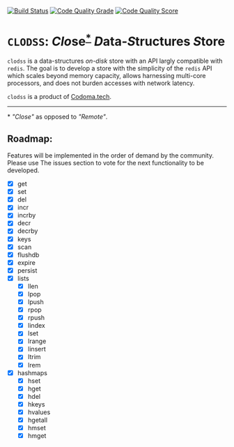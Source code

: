 [![Build Status](https://travis-ci.org/codomatech/clodss.svg?branch=master)](https://travis-ci.org/codomatech/clodss)
[![Code Quality Grade](https://www.code-inspector.com/project/2529/status/svg)](https://frontend.code-inspector.com/public/project/2529/clodss/dashboard)
[![Code Quality Score](https://www.code-inspector.com/project/2529/score/svg)](https://frontend.code-inspector.com/public/project/2529/clodss/dashboard)

# `CLODSS`: *Clo*se<sup>[*](#myfootnote1)</sup> *D*ata-*S*tructures *S*tore #

`clodss` is a data-structures *on-disk* store with an API largly compatible with
`redis`. The goal is to develop a store with the simplicity of the `redis` API
which scales beyond memory capacity, allows harnessing multi-core processors, and
does not burden accesses with network latency.

`clodss` is a product of [Codoma.tech](https://www.codoma.tech/).

---
<a name="myfootnote1">*</a> *"Close"* as opposed to *"Remote"*.

## Roadmap:

Features will be implemented in the order of demand by the community. Please use
The issues section to vote for the next functionality to be developed.

- [x] get
- [x] set
- [x] del
- [x] incr
- [x] incrby
- [x] decr
- [x] decrby
- [x] keys
- [x] scan
- [x] flushdb
- [x] expire
- [x] persist
- [x] lists
    - [x] llen
    - [x] lpop
    - [x] lpush
    - [x] rpop
    - [x] rpush
    - [x] lindex
    - [x] lset
    - [x] lrange
    - [x] linsert
    - [x] ltrim
    - [x] lrem
- [x] hashmaps
    - [x] hset
    - [x] hget
    - [x] hdel
    - [x] hkeys
    - [x] hvalues
    - [x] hgetall
    - [x] hmset
    - [x] hmget
